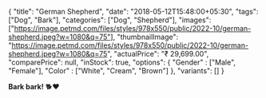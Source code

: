 {
    "title": "German Shepherd",
    "date": "2018-05-12T15:48:00+05:30",
    "tags": ["Dog", "Bark"],
    "categories": ["Dog", "Shepherd"],
    "images": ["https://image.petmd.com/files/styles/978x550/public/2022-10/german-shepherd.jpeg?w=1080&q=75"],
    "thumbnailImage": "https://image.petmd.com/files/styles/978x550/public/2022-10/german-shepherd.jpeg?w=1080&q=75",
    "actualPrice": "₹ 29,699.00",
    "comparePrice": null,
    "inStock": true,
    "options": {
        "Gender" : ["Male", "Female"],
        "Color" : ["White", "Cream", "Brown"]
    },
    "variants": []
}

**Bark bark!** 🐕❤️